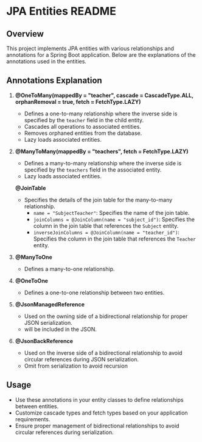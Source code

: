 # JPA Entities README

## Overview

This project implements JPA entities with various relationships and annotations for a Spring Boot application. Below are the explanations of the annotations used in the entities.

## Annotations Explanation

1. **@OneToMany(mappedBy = "teacher", cascade = CascadeType.ALL, orphanRemoval = true, fetch = FetchType.LAZY)**
    - Defines a one-to-many relationship where the inverse side is specified by the `teacher` field in the child entity.
    - Cascades all operations to associated entities.
    - Removes orphaned entities from the database.
    - Lazy loads associated entities.

2. **@ManyToMany(mappedBy = "teachers", fetch = FetchType.LAZY)**
    - Defines a many-to-many relationship where the inverse side is specified by the `teachers` field in the associated entity.
    - Lazy loads associated entities.

    **@JoinTable**
    - Specifies the details of the join table for the many-to-many relationship.
        - `name = "SubjectTeacher"`: Specifies the name of the join table.
        - `joinColumns = @JoinColumn(name = "subject_id")`: Specifies the column in the join table that references the `Subject` entity.
        - `inverseJoinColumns = @JoinColumn(name = "teacher_id")`: Specifies the column in the join table that references the `Teacher` entity.

3. **@ManyToOne**
    - Defines a many-to-one relationship.

4. **@OneToOne**
    - Defines a one-to-one relationship between two entities.
   
5. **@JsonManagedReference**
    - Used on the owning side of a bidirectional relationship for proper JSON serialization.
    - will be included in the JSON.


6. **@JsonBackReference**
    - Used on the inverse side of a bidirectional relationship to avoid circular references during JSON serialization.
    - Omit from serialization to avoid recursion


## Usage

- Use these annotations in your entity classes to define relationships between entities.
- Customize cascade types and fetch types based on your application requirements.
- Ensure proper management of bidirectional relationships to avoid circular references during serialization.

